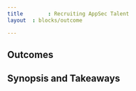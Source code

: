 ```yaml
---
title        : Recruiting AppSec Talent
layout  : blocks/outcome

---
```



## Outcomes



## Synopsis and Takeaways
